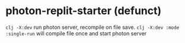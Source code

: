 # photon-replit-starter (defunct)

`clj -X:dev` run photon server, recompile on file save.
`clj -X:dev :mode :single-run` will compile file once and start photon server

